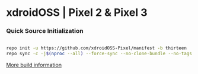 # xdroidOSS | Pixel 2 & Pixel 3


### Quick Source Initialization ###
```bash

repo init -u https://github.com/xdroidOSS-Pixel/manifest -b thirteen
repo sync -c -j$(nproc --all) --force-sync --no-clone-bundle --no-tags

```
[More build information](https://github.com/xdroidOSS-Pixel/manifest)
